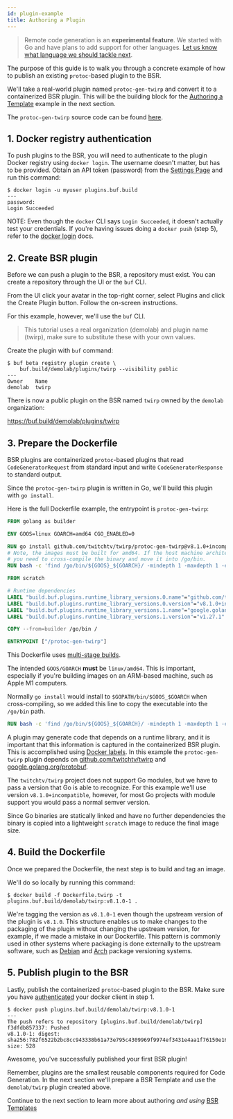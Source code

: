 ```yaml
---
id: plugin-example
title: Authoring a Plugin
---
```


> Remote code generation is an **experimental feature**. We started with Go and have plans to add support for other languages. [Let us know what language we should tackle next](../../contact.md).

The purpose of this guide is to walk you through a concrete example of how to publish an existing `protoc`-based plugin to the BSR.

We'll take a real-world plugin named `protoc-gen-twirp` and convert it to a containerized BSR plugin. This will be the building block for the [Authoring a Template](template-example.md) example in the next section.

The `protoc-gen-twirp` source code can be found [here](https://github.com/twitchtv/twirp/tree/main/protoc-gen-twirp).

## 1. Docker registry authentication

To push plugins to the BSR, you will need to authenticate to the plugin Docker registry using `docker login`. The username doesn't matter, but has to be provided. Obtain an API token (password) from the [Settings Page](https://buf.build/settings/user) and run this command:

```terminal
$ docker login -u myuser plugins.buf.build
---
password:
Login Succeeded
```

NOTE: Even though the `docker` CLI says `Login Succeeded`, it doesn't actually test your credentials. If you're having issues doing a `docker push` (step 5), refer to the [docker login](https://docs.docker.com/engine/reference/commandline/login/) docs.

## 2. Create BSR plugin

Before we can push a plugin to the BSR, a repository must exist. You can create a repository through the UI or the `buf` CLI.

From the UI click your avatar in the top-right corner, select Plugins and click
the Create Plugin button. Follow the on-screen instructions.

For this example, however, we'll use the `buf` CLI.

> This tutorial uses a real organization (demolab) and plugin name (twirp), make sure to substitute these with your own values.

Create the plugin with `buf` command:

```terminal
$ buf beta registry plugin create \
    buf.build/demolab/plugins/twirp --visibility public 
---
Owner    Name
demolab  twirp
```

There is now a public plugin on the BSR named `twirp` owned by the `demolab` organization:

https://buf.build/demolab/plugins/twirp

## 3. Prepare the Dockerfile

BSR plugins are containerized `protoc`-based plugins that read `CodeGeneratorRequest` from standard input and write `CodeGeneratorResponse` to standard output.

Since the `protoc-gen-twirp` plugin is written in Go, we'll build this plugin with `go install`.

Here is the full Dockerfile example, the entrypoint is `protoc-gen-twirp`:

```Dockerfile title="Dockerfile.twirp"
FROM golang as builder

ENV GOOS=linux GOARCH=amd64 CGO_ENABLED=0

RUN go install github.com/twitchtv/twirp/protoc-gen-twirp@v8.1.0+incompatible
# Note, the images must be built for amd64. If the host machine architecture is not amd64
# you need to cross-compile the binary and move it into /go/bin.
RUN bash -c 'find /go/bin/${GOOS}_${GOARCH}/ -mindepth 1 -maxdepth 1 -exec mv {} /go/bin \;'

FROM scratch

# Runtime dependencies
LABEL "build.buf.plugins.runtime_library_versions.0.name"="github.com/twitchtv/twirp"
LABEL "build.buf.plugins.runtime_library_versions.0.version"="v8.1.0+incompatible"
LABEL "build.buf.plugins.runtime_library_versions.1.name"="google.golang.org/protobuf"
LABEL "build.buf.plugins.runtime_library_versions.1.version"="v1.27.1"

COPY --from=builder /go/bin /

ENTRYPOINT ["/protoc-gen-twirp"]
```

This Dockerfile uses [multi-stage builds](https://docs.docker.com/develop/develop-images/multistage-build/).

The intended `GOOS/GOARCH` **must** be `linux/amd64`. This is important, especially if you're building images on an ARM-based machine, such as Apple M1 computers.

Normally `go install` would install to `$GOPATH/bin/$GOOS_$GOARCH` when cross-compiling, so we added this line to copy the executable into the `/go/bin` path.

```Dockerfile
RUN bash -c 'find /go/bin/${GOOS}_${GOARCH}/ -mindepth 1 -maxdepth 1 -exec mv {} /go/bin \;'
```

A plugin may generate code that depends on a runtime library, and it is important that this information is captured in the containerized BSR plugin. This is accomplished using [Docker labels](https://docs.docker.com/config/labels-custom-metadata/). In this example the `protoc-gen-twirp` plugin depends on [github.com/twitchtv/twirp](https://github.com/twitchtv/twirp) and [google.golang.org/protobuf](https://google.golang.org/protobuf).

The `twitchtv/twirp` project does not support Go modules, but we have to pass a version that Go is able to recognize. For this example we'll use version `v8.1.0+incompatible`, however, for most Go projects with module support you would pass a normal semver version.

Since Go binaries are statically linked and have no further dependencies the binary is copied into a lightweight `scratch` image to reduce the final image size.

## 4. Build the Dockerfile

Once we prepared the Dockerfile, the next step is to build and tag an image.

We'll do so locally by running this command:

```terminal
$ docker build -f Dockerfile.twirp -t plugins.buf.build/demolab/twirp:v8.1.0-1 .
```

We're tagging the version as `v8.1.0-1` even though the upstream version of the plugin is `v8.1.0`. This structure enables us to make changes to the packaging of the plugin without changing the upstream version, for example, if we made a mistake in our Dockerfile. This pattern is commonly used in other systems where packaging is done externally to the upstream software, such as [Debian](https://www.debian.org/doc/debian-policy/ch-controlfields.html#version) and [Arch](https://wiki.archlinux.org/title/Arch_package_guidelines#Package_versioning)
package versioning systems.

## 5. Publish plugin to the BSR

Lastly, publish the containerized `protoc`-based plugin to the BSR. Make sure you have [authenticated](#1-docker-registry-authentication) your docker client in step 1.

```terminal
$ docker push plugins.buf.build/demolab/twirp:v8.1.0-1
---
The push refers to repository [plugins.buf.build/demolab/twirp]
f3dfdb857337: Pushed 
v8.1.0-1: digest: sha256:782f6522b2bc8cc943338b61a73e795c4309969f9974ef3431e4aa1f76150e16 size: 528
```

Awesome, you've successfully published your first BSR plugin! 

Remember, plugins are the smallest reusable components required for Code Generation. In the next section we'll prepare a BSR Template and use the `demolab/twirp` plugin created above.

Continue to the next section to learn more about authoring *and using* [BSR Templates](template-example.md)
